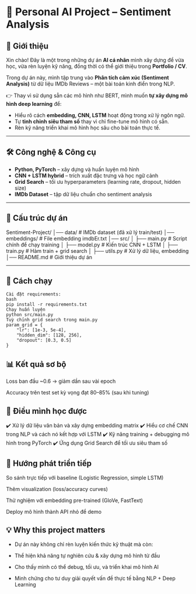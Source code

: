 # 🎯 Personal AI Project – Sentiment Analysis  

## 👋 Giới thiệu  
Xin chào! Đây là một trong những dự án **AI cá nhân** mình xây dựng để vừa học, vừa rèn luyện kỹ năng, đồng thời có thể giới thiệu trong **Portfolio / CV**.  

Trong dự án này, mình tập trung vào **Phân tích cảm xúc (Sentiment Analysis)** từ dữ liệu IMDb Reviews – một bài toán kinh điển trong NLP.  

👉 Thay vì sử dụng sẵn các mô hình như BERT, mình muốn **tự xây dựng mô hình deep learning** để:  
- Hiểu rõ cách **embedding, CNN, LSTM** hoạt động trong xử lý ngôn ngữ.  
- Tự **tinh chỉnh siêu tham số** thay vì chỉ fine-tune mô hình có sẵn.  
- Rèn kỹ năng triển khai mô hình học sâu cho bài toán thực tế.  

---

## 🛠️ Công nghệ & Công cụ  
- **Python, PyTorch** – xây dựng và huấn luyện mô hình  
- **CNN + LSTM hybrid** – trích xuất đặc trưng và học ngữ cảnh  
- **Grid Search** – tối ưu hyperparameters (learning rate, dropout, hidden size)  
- **IMDb Dataset** – tập dữ liệu chuẩn cho sentiment analysis  

---

## 📂 Cấu trúc dự án  
Sentiment-Project/
│── data/ # IMDb dataset (đã xử lý train/test)
│── embeddings/ # File embedding imdbEr.txt
│── src/
│ ├── main.py # Script chính để chạy training
│ ├── model.py # Kiến trúc CNN + LSTM
│ ├── train.py # Hàm train + grid search
│ ├── utils.py # Xử lý dữ liệu, embedding
│── README.md # Giới thiệu dự án


---

## 🚀 Cách chạy  
    Cài đặt requirements:  
    bash
    pip install -r requirements.txt
    Chạy huấn luyện
    python src/main.py
    Tuỳ chỉnh grid search trong main.py
    param_grid = {
        "lr": [1e-3, 5e-4],
        "hidden_dim": [128, 256],
        "dropout": [0.3, 0.5]
    }

## 📊 Kết quả sơ bộ

Loss ban đầu ~0.6 → giảm dần sau vài epoch

Accuracy trên test set kỳ vọng đạt 80–85% (sau khi tuning)


## 🌱 Điều mình học được

✔️ Xử lý dữ liệu văn bản và xây dựng embedding matrix
✔️ Hiểu cơ chế CNN trong NLP và cách nó kết hợp với LSTM
✔️ Kỹ năng training + debugging mô hình trong PyTorch
✔️ Ứng dụng Grid Search để tối ưu siêu tham số

## 🔮 Hướng phát triển tiếp

So sánh trực tiếp với baseline (Logistic Regression, simple LSTM)

Thêm visualization (loss/accuracy curves)

Thử nghiệm với embedding pre-trained (GloVe, FastText)

Deploy mô hình thành API nhỏ để demo



##  💡 Why this project matters
- Dự án này không chỉ rèn luyện kiến thức kỹ thuật mà còn:

- Thể hiện khả năng tự nghiên cứu & xây dựng mô hình từ đầu

- Cho thấy mình có thể debug, tối ưu, và triển khai mô hình AI

- Minh chứng cho tư duy giải quyết vấn đề thực tế bằng NLP + Deep Learning
